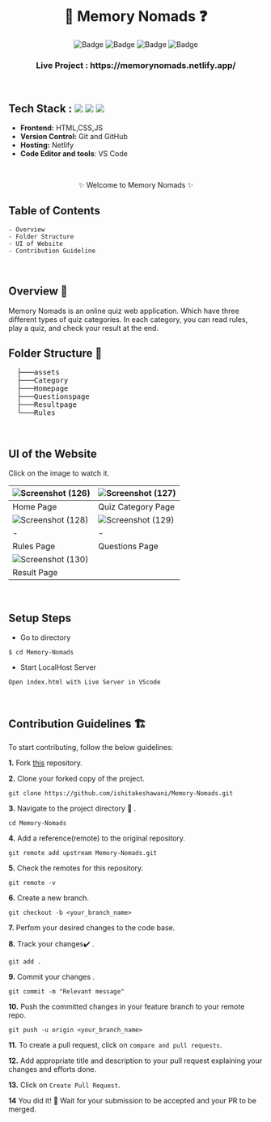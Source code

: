 <h1 align="center">
       📝  Memory Nomads ❓
</h1>

<div align="center">

![Badge](https://img.shields.io/badge/Tech_Stack-HTML-blue) ![Badge](https://img.shields.io/badge/CSS-orange) ![Badge](https://img.shields.io/badge/-JS%20-blue) ![Badge](https://img.shields.io/badge/Version-1.0-green) 

</div>

<h3 align="center">
          Live Project : https://memorynomads.netlify.app/
</h3>
<br />

## Tech Stack : <img src="https://img.shields.io/badge/html5%20-%23E34F26.svg?&style=for-the-badge&logo=html5&logoColor=white"/> <img src="https://img.shields.io/badge/css3%20-%231572B6.svg?&style=for-the-badge&logo=css3&logoColor=white"/> <img src="https://img.shields.io/badge/JS%20-%FFFF00.svg?&style=for-the-badge&logo=javascript&logoColor=white"/>


- **Frontend:** HTML,CSS,JS
- **Version Control:** Git and GitHub
- **Hosting:** Netlify
- **Code Editor and tools**: VS Code

 <br />

   <p align="center">
    ✨ Welcome to Memory Nomads ✨ <br />
 
</p>

   
## Table of Contents

    - Overview
    - Folder Structure
    - UI of Website
    - Contribution Guideline

 <br />


## Overview 🔨

Memory Nomads is an online quiz web application. Which have three different types of quiz categories. In each category, you can read rules, play a quiz, and check your result at the end.


## Folder Structure 📒
<pre>
  ├───assets
  ├───Category
  ├───Homepage
  ├───Questionspage
  ├───Resultpage
  └───Rules
</pre>
  <br />

## UI of the Website
   Click on the image to watch it.

|![Screenshot (126)](https://user-images.githubusercontent.com/50510726/154858668-ef97e325-c4d1-4a07-b0c8-13a7660cdff6.png)|![Screenshot (127)](https://user-images.githubusercontent.com/50510726/154858695-d90b99cf-e901-42b7-9073-efd76b781929.png)|
|-|-|
| Home Page | Quiz Category Page |  
|![Screenshot (128)](https://user-images.githubusercontent.com/50510726/154859238-9adb9684-ed45-4cc6-9a6b-6b2c0ebf661d.png)|![Screenshot (129)](https://user-images.githubusercontent.com/50510726/154858773-d8e038fc-c45f-41ac-8a3d-6b0d5c0e7fbb.png) |
|-|-|
| Rules Page | Questions Page|
| ![Screenshot (130)](https://user-images.githubusercontent.com/50510726/154859388-d19daf3e-2f16-4140-b7b0-2c28f68ea70e.png)|
| Result Page |


<br/>

## Setup Steps
  
- Go to directory
```
$ cd Memory-Nomads
```
- Start LocalHost Server
```
Open index.html with Live Server in VScode
```
  <br />
  
## Contribution Guidelines 🏗

 To start contributing, follow the below guidelines:

**1.** Fork [this](https://github.com/ishitakeshawani/Memory-Nomads) repository.

**2.** Clone your forked copy of the project.

```
git clone https://github.com/ishitakeshawani/Memory-Nomads.git
```

**3.** Navigate to the project directory :file_folder: .

```
cd Memory-Nomads
```

**4.** Add a reference(remote) to the original repository.

```
git remote add upstream Memory-Nomads.git
```

**5.** Check the remotes for this repository.

```
git remote -v
```

**6.** Create a new branch.

```
git checkout -b <your_branch_name>
```

**7.** Perfom your desired changes to the code base.

**8.** Track your changes:heavy_check_mark: .

```
git add .
```

**9.** Commit your changes .

```
git commit -m "Relevant message"
```

**10.** Push the committed changes in your feature branch to your remote repo.

```
git push -u origin <your_branch_name>
```

**11.** To create a pull request, click on `compare and pull requests`.

**12.** Add appropriate title and description to your pull request explaining your changes and efforts done.

**13.** Click on `Create Pull Request`.

**14** You did it! 🥳 Wait for your submission to be accepted and your PR to be merged.

<br />


